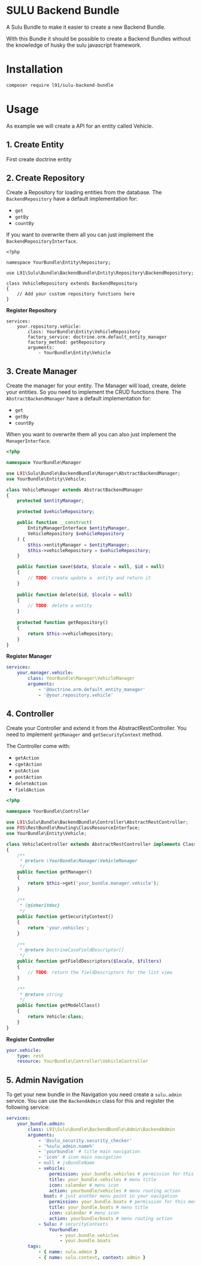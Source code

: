 # SULU Backend Bundle

A Sulu Bundle to make it easier to create a new Backend Bundle.

With this Bundle it should be possible to create a Backend Bundles without
the knowledge of husky the sulu javascript framework.

# Installation

```bash
composer require l91/sulu-backend-bundle
```

# Usage

As example we will create a API for an entity called Vehicle.

## 1. Create Entity

First create doctrine entity 

## 2. Create Repository

Create a Repository for loading entities from the database.
The `BackendRepository` have a default implementation for:

 - `get`
 - `getBy`
 - `countBy`

If you want to overwrite them all you can just implement the `BackendRepositoryInterface`. 

```
<?php

namespace YourBundle\Entity\Repository;

use L91\Sulu\Bundle\BackendBundle\Entity\Repository\BackendRepository;

class VehicleRepository extends BackendRepository
{
    // Add your custom repository functions here
}
```

**Register Repository**

```
services:
    your.repository.vehicle:
        class: YourBundle\Entity\VehicleRepository
        factory_service: doctrine.orm.default_entity_manager
        factory_method: getRepository
        arguments:
            - YourBundle\Entity\Vehicle
```

## 3. Create Manager

Create the manager for your entity.
The Manager will load, create, delete your entities.
So you need to implement the CRUD functions there.
The `AbstractBackendManager` have a default implementation for:

 - `get`
 - `getBy`
 - `countBy` 
 
When you want to overwrite them all you can also just implement the `ManagerInterface`.

```php
<?php

namespace YourBundle\Manager

use L91\Sulu\Bundle\BackendBundle\Manager\AbstractBackendManager;
use YourBundle\Entity\Vehicle;

class VehicleManager extends AbstractBackendManager
{
    protected $entityManager;

    protected $vehicleRepository;

    public function __construct(
        EntityManagerInterface $entityManager,
        VehicleRepository $vehicleRepository
    ) {
        $this->entityManager = $entityManager;
        $this->vehicleRepository = $vehicleRepository;
    }

    public function save($data, $locale = null, $id = null)
    {
        // TODO: create update a  entity and return it
    }
    
    public function delete($id, $locale = null)
    {
        // TODO: delete a entity
    }
    
    protected function getRepository()
    {
        return $this->vehicleRepository;
    }
}
```

**Register Manager**

```yml
services:
    your.manager.vehicle:
        class: YourBundle\Manager\VehicleManager
        arguments:
            - '@doctrine.orm.default_entity_manager'
            - '@your.repository.vehicle'
```


## 4. Controller

Create your Controller and extend it from the AbstractRestController.
You need to implement `getManager` and `getSecurityContext` method.

The Controller come with:

 - `getAction`
 - `cgetAction`
 - `putAction`
 - `postAction`
 - `deleteAction`
 - `fieldAction`

```php
<?php

namespace YourBundle\Controller

use L91\Sulu\Bundle\BackendBundle\Controller\AbstractRestController;
use FOS\RestBundle\Routing\ClassResourceInterface;
use YourBundle\Entity\Vehicle;

class VehicleController extends AbstractRestController implements ClassResourceInterface
{
    /**
     * @return \YourBundle\Manager\VehicleManager
     */
    public function getManager()
    {
        return $this->get('your_bundle.manager.vehicle');
    }
    
    /**
     * {@inheritdoc}
     */
    public function getSecurityContext()
    {
        return 'your.vehicles';
    }
    
    /**
     * @return DoctrineCaseFieldDescriptor[]
     */
    public function getFieldDescriptors($locale, $filters)
    {
        // TODO: return the fieldDescriptors for the list view
    }

    /**
     * @return string
     */
    public function getModelClass()
    {
        return Vehicle:class;
    }
}
```

**Register Controller**

```yml
your.vehicle:
    type: rest
    resource: YourBundle\Controller\VehicleController
```

## 5. Admin Navigation

To get your new bundle in the Navigation you need create a `sulu.admin` service.
You can use the `BackendAdmin` class for this and register the following service:

```yml
services:
    your_bundle.admin:
        class: L91\Sulu\Bundle\BackendBundle\Admin\BackendAdmin
        arguments:
            - '@sulu_security.security_checker'
            - '%sulu_admin.name%'
            - 'yourbundle' # title main navigation
            - 'icon' # icon main navigation
            - null # jsBundleName
            - vehicle:
                permission: your.bundle.vehicles # permission for this menu point
                title: your_bundle.vehicles # menu title
                icon: calendar # menu icon
                action: yourbundle/vehicles # menu routing action
              boat: # just another menu point in your navigation
                permission: your.bundle.boats # permission for this menu point
                title: your_bundle.boats # menu title
                icon: calendar # menu icon
                action: yourbundle/boats # menu routing action
            - Sulu: # securityContexts
                Yourbundle: 
                    - your.bundle.vehicles
                    - your.bundle.boats
        tags:
            - { name: sulu.admin }
            - { name: sulu.context, context: admin }
```
